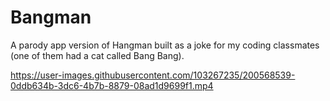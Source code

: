 # Bangman

A parody app version of Hangman built as a joke for my coding classmates (one of them had a cat called Bang Bang).

https://user-images.githubusercontent.com/103267235/200568539-0ddb634b-3dc6-4b7b-8879-08ad1d9699f1.mp4
